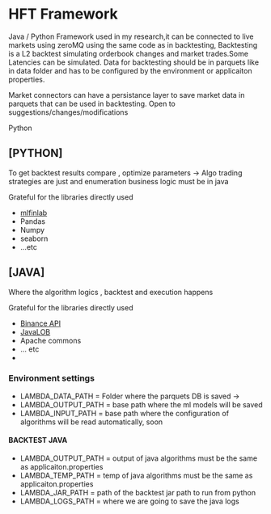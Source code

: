 # HFT Framework
Java / Python Framework used in my research,it can be connected to live markets using zeroMQ using the same code as in backtesting,
Backtesting is a L2 backtest simulating orderbook changes and market trades.Some Latencies can be simulated.
Data for backtesting should be in parquets like in data folder and has to be configured by the environment or applicaiton properties.

Market connectors can have a persistance layer to save market data in parquets that can be used in backtesting.
Open to suggestions/changes/modifications

Python

## [PYTHON]
To get backtest results compare , optimize parameters -> Algo trading strategies are just and enumeration business logic must be in java

Grateful for the libraries directly used

* [mlfinlab](https://hudsonthames.org/mlfinlab/)
* Pandas
* Numpy
* seaborn
* ...etc

## [JAVA]

Where the algorithm logics , backtest and execution happens

Grateful for the libraries directly used

* [Binance API](https://github.com/binance-exchange/binance-java-api)
* [JavaLOB](https://github.com/DrAshBooth/JavaLOB)
* Apache commons
* ... etc
* 
### Environment settings
* LAMBDA_DATA_PATH = Folder where the parquets DB is saved -> 
* LAMBDA_OUTPUT_PATH = base path where the ml models will be saved
* LAMBDA_INPUT_PATH = base path where the configuration of algorithms will be read automatically, soon

#### BACKTEST JAVA 

* LAMBDA_OUTPUT_PATH = output of java algorithms must be the same as applicaiton.properties
* LAMBDA_TEMP_PATH = temp of java algorithms must be the same as applicaiton.properties
* LAMBDA_JAR_PATH = path of the backtest jar path to run from python
* LAMBDA_LOGS_PATH = where we are going to save the java logs
